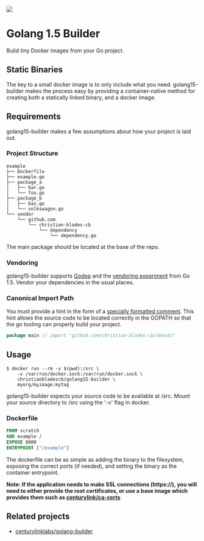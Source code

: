 [![](https://badge.imagelayers.io/christianbladescb/golang15-builder:latest.svg)](https://imagelayers.io/?images=christianbladescb/golang15-builder:latest 'Get your own badge on imagelayers.io')

# Golang 1.5 Builder

Build tiny Docker images from your Go project.

## Static Binaries

The key to a small docker image is to only include what you need. golang15-builder makes the process easy by providing a container-native method for creating both a statically linked binary, and a docker image.

## Requirements

golang15-builder makes a few assumptions about how your project is laid out.

### Project Structure

```
example
├── Dockerfile
├── example.go
├── package_a
│   ├── bar.go
│   └── foo.go
├── package_b
│   ├── baz.go
│   └── volkswagon.go
└── vendor
    └── github.com
        └── christian-blades-cb
            └── dependency
                └── dependency.go
```

The main package should be located at the base of the repo.

### Vendoring

golang15-builder supports [Godep](https://github.com/tools/godep) and the [vendoring experiment](https://docs.google.com/document/d/1Bz5-UB7g2uPBdOx-rw5t9MxJwkfpx90cqG9AFL0JAYo/edit) from Go 1.5. Vendor your dependencies in the usual places.

### Canonical Import Path

You must provide a hint in the form of a [specially formatted comment](https://docs.google.com/document/d/1jVFkZTcYbNLaTxXD9OcGfn7vYv5hWtPx9--lTx1gPMs/edit). This hint allows the source code to be located correctly in the GOPATH so that the go tooling can properly build your project.

```go
package main // import "github.com/christian-blades-cb/desoto"
```

## Usage

```shell
$ docker run --rm -v $(pwd):/src \
    -v /var/run/docker.sock:/var/run/docker.sock \
    christianbladescb/golang15-builder \
    myorg/myimage:mytag
```

golang15-builder expects your source code to be available at /src. Mount your source directory to /src using the '-v' flag in docker.

### Dockerfile

```Dockerfile
FROM scratch
ADD example /
EXPOSE 8000
ENTRYPOINT ["/example"]
```

The dockerfile can be as simple as adding the binary to the filesystem, exposing the correct ports (if needed), and setting the binary as the container entrypoint.

**Note: If the application needs to make SSL connections (https://), you will need to either provide the root certificates, or use a base image which provides them such as [centurylink/ca-certs](https://registry.hub.docker.com/u/centurylink/ca-certs/)**


## Related projects

* [centurylinklabs/golang-builder](https://github.com/CenturyLinkLabs/golang-builder)
